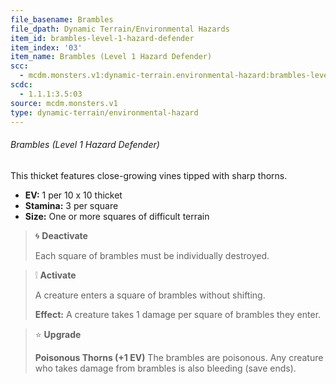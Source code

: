 ```yaml
---
file_basename: Brambles
file_dpath: Dynamic Terrain/Environmental Hazards
item_id: brambles-level-1-hazard-defender
item_index: '03'
item_name: Brambles (Level 1 Hazard Defender)
scc:
  - mcdm.monsters.v1:dynamic-terrain.environmental-hazard:brambles-level-1-hazard-defender
scdc:
  - 1.1.1:3.5:03
source: mcdm.monsters.v1
type: dynamic-terrain/environmental-hazard
---
```


###### Brambles (Level 1 Hazard Defender)

This thicket features close-growing vines tipped with sharp thorns.

- **EV:** 1 per 10 x 10 thicket
- **Stamina:** 3 per square
- **Size:** One or more squares of difficult terrain

<!-- -->
> 🌀 **Deactivate**
>
> Each square of brambles must be individually destroyed.

<!-- -->
> ❕ **Activate**
>
> A creature enters a square of brambles without shifting.
>
> **Effect:** A creature takes 1 damage per square of brambles they enter.

<!-- -->
> ⭐️ **Upgrade**
>
> **Poisonous Thorns (+1 EV)** The brambles are poisonous. Any creature who takes damage from brambles is also bleeding (save ends).
